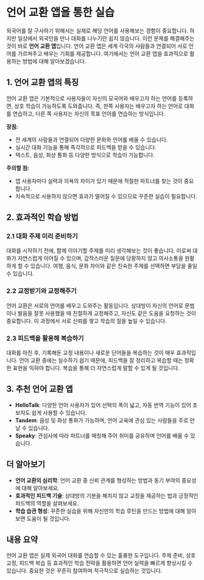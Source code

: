 # 언어 교환 앱을 통한 실습

외국어를 잘 구사하기 위해서는 실제로 해당 언어를 사용해보는 경험이 중요합니다. 하지만 일상에서 외국인을 만나 대화를 나누기란 쉽지 않습니다. 이런 문제를 해결해주는 것이 바로 **언어 교환 앱**입니다. 언어 교환 앱은 세계 각국의 사람들과 연결되어 서로 언어를 가르쳐주고 배우는 기회를 제공합니다. 여기에서는 언어 교환 앱을 효과적으로 활용하는 방법에 대해 알아보겠습니다.

## 1. 언어 교환 앱의 특징

언어 교환 앱은 기본적으로 사용자들이 자신의 모국어와 배우고자 하는 언어를 등록하면, 상호 학습이 가능하도록 도와줍니다. 즉, 한쪽 사용자는 배우고자 하는 언어로 대화를 연습하고, 다른 쪽 사용자는 자신의 목표 언어를 연습하는 방식입니다. 

**장점:**
- 전 세계의 사람들과 연결되어 다양한 문화와 언어를 배울 수 있습니다.
- 실시간 대화 기능을 통해 즉각적으로 피드백을 받을 수 있습니다.
- 텍스트, 음성, 화상 통화 등 다양한 방식으로 학습이 가능합니다.

**주의할 점:**
- 앱 사용자마다 실력과 의욕의 차이가 있기 때문에 적절한 파트너를 찾는 것이 중요합니다.
- 지속적으로 사용하지 않으면 효과가 떨어질 수 있으므로 꾸준한 실습이 필요합니다.

## 2. 효과적인 학습 방법

### 2.1 대화 주제 미리 준비하기
대화를 시작하기 전에, 함께 이야기할 주제를 미리 생각해보는 것이 좋습니다. 이로써 대화가 자연스럽게 이어질 수 있으며, 갑작스러운 질문에 당황하지 않고 의사소통을 원활하게 할 수 있습니다. 여행, 음식, 문화 차이와 같은 친숙한 주제를 선택하면 부담을 줄일 수 있습니다.

### 2.2 교정받기와 교정해주기
언어 교환은 서로의 언어를 배우고 도와주는 활동입니다. 상대방이 자신의 언어로 문법이나 발음을 잘못 사용했을 때 친절하게 교정해주고, 자신도 같은 도움을 요청하는 것이 중요합니다. 이 과정에서 서로 신뢰를 쌓고 학습의 질을 높일 수 있습니다.

### 2.3 피드백을 활용해 복습하기
대화를 마친 후, 기록해둔 교정 내용이나 새로운 단어들을 복습하는 것이 매우 효과적입니다. 언어 교환 중에는 실수하기 쉽기 때문에, 피드백을 잘 정리하고 복습할 때는 정확한 표현을 익혀야 합니다. 복습을 통해 더 자연스럽게 말할 수 있게 될 것입니다.

## 3. 추천 언어 교환 앱

- **HelloTalk**: 다양한 언어 사용자가 있어 선택의 폭이 넓고, 자동 번역 기능이 있어 초보자도 쉽게 사용할 수 있습니다.
- **Tandem**: 음성 및 화상 통화가 가능하며, 언어 교육에 관심 있는 사람들을 주로 만날 수 있습니다.
- **Speaky**: 관심사에 따라 파트너를 매칭해 주어 취미를 공유하며 언어를 배울 수 있습니다.

## 더 알아보기

- **언어 교환의 심리학**: 언어 교환 중 신뢰 관계를 형성하는 방법과 동기 부여의 중요성에 대해 알아보세요.
- **효과적인 피드백 기술**: 상대방의 기분을 해치지 않고 교정을 제공하는 법과 긍정적인 피드백의 역할을 살펴보세요.
- **학습 습관 형성**: 꾸준한 실습을 위해 자신만의 학습 루틴을 만드는 방법에 대해 알아보면 도움이 될 것입니다.

## 내용 요약

언어 교환 앱은 실제 외국어 대화를 연습할 수 있는 훌륭한 도구입니다. 주제 준비, 상호 교정, 피드백 복습 등 효과적인 학습 전략을 활용하면 언어 실력을 빠르게 향상시킬 수 있습니다. 중요한 것은 꾸준히 참여하며 적극적으로 실습하는 것입니다.